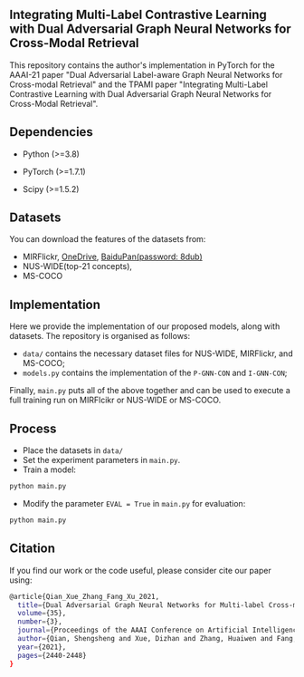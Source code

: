 ## Integrating Multi-Label Contrastive Learning with Dual Adversarial Graph Neural Networks for Cross-Modal Retrieval

This repository contains the author's implementation in PyTorch for the AAAI-21 paper "Dual Adversarial Label-aware Graph Neural Networks for Cross-modal Retrieval" and the TPAMI paper "Integrating Multi-Label Contrastive Learning with Dual Adversarial Graph Neural Networks for Cross-Modal Retrieval".


## Dependencies

- Python (>=3.8)

- PyTorch (>=1.7.1)

- Scipy (>=1.5.2)

## Datasets
You can download the features of the datasets from:
 - MIRFlickr, [OneDrive](https://pkueducn-my.sharepoint.com/:f:/g/personal/zszhong_pku_edu_cn/EpLD8yNN2lhIpBgQ7Kl8LKABzM68icvJJahchO7pYNPV1g?e=IYoeqn), [BaiduPan(password: 8dub)](https://pan.baidu.com/s/1o5jSliFjAezBavyBOiJxew)
 - NUS-WIDE(top-21 concepts),
 - MS-COCO
 
## Implementation

Here we provide the implementation of our proposed models, along with datasets. The repository is organised as follows:

 - `data/` contains the necessary dataset files for NUS-WIDE, MIRFlickr, and MS-COCO;
 - `models.py` contains the implementation of the `P-GNN-CON` and `I-GNN-CON`;
 
 Finally, `main.py` puts all of the above together and can be used to execute a full training run on MIRFlcikr or NUS-WIDE or MS-COCO.

## Process
 - Place the datasets in `data/`
 - Set the experiment parameters in `main.py`.
 - Train a model:
 ```bash
 python main.py
```
 - Modify the parameter `EVAL = True` in `main.py` for evaluation:
  ```bash
 python main.py
```

## Citation
If you find our work or the code useful, please consider cite our paper using:
```bash
@article{Qian_Xue_Zhang_Fang_Xu_2021, 
  title={Dual Adversarial Graph Neural Networks for Multi-label Cross-modal Retrieval}, 
  volume={35}, 
  number={3}, 
  journal={Proceedings of the AAAI Conference on Artificial Intelligence}, 
  author={Qian, Shengsheng and Xue, Dizhan and Zhang, Huaiwen and Fang, Quan and Xu, Changsheng}, 
  year={2021}, 
  pages={2440-2448} 
}
```